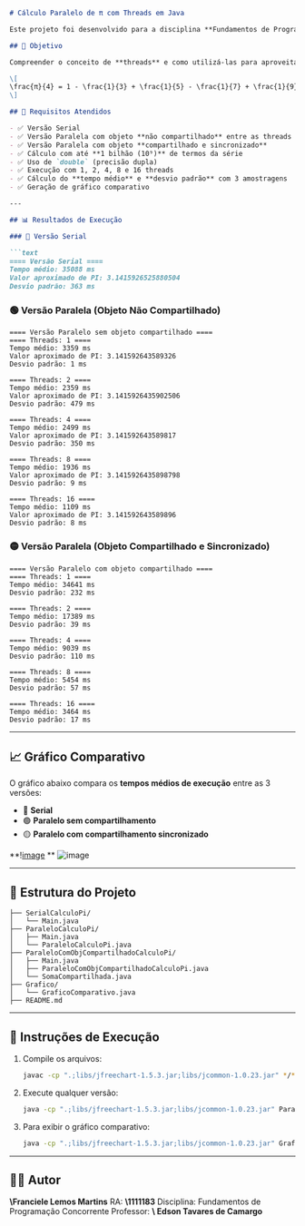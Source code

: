 ````markdown
# Cálculo Paralelo de π com Threads em Java

Este projeto foi desenvolvido para a disciplina **Fundamentos de Programação Concorrente** da UTFPR - Campus Toledo, como parte da **1ª Avaliação**.

## 🧠 Objetivo

Compreender o conceito de **threads** e como utilizá-las para aproveitar melhor os recursos de processamento modernos. O programa implementa três versões distintas para calcular o valor de π usando a **série de Leibniz-Grégory**:

\[
\frac{π}{4} = 1 - \frac{1}{3} + \frac{1}{5} - \frac{1}{7} + \frac{1}{9} - ...
\]

## 📌 Requisitos Atendidos

- ✅ Versão Serial
- ✅ Versão Paralela com objeto **não compartilhado** entre as threads
- ✅ Versão Paralela com objeto **compartilhado e sincronizado**
- ✅ Cálculo com até **1 bilhão (10⁹)** de termos da série
- ✅ Uso de `double` (precisão dupla)
- ✅ Execução com 1, 2, 4, 8 e 16 threads
- ✅ Cálculo do **tempo médio** e **desvio padrão** com 3 amostragens
- ✅ Geração de gráfico comparativo

---

## 📊 Resultados de Execução

### 🔵 Versão Serial

```text
==== Versão Serial ====
Tempo médio: 35088 ms
Valor aproximado de PI: 3.1415926525880504
Desvio padrão: 363 ms
````

### 🟢 Versão Paralela (Objeto Não Compartilhado)

```text
==== Versão Paralelo sem objeto compartilhado ====
==== Threads: 1 ====
Tempo médio: 3359 ms
Valor aproximado de PI: 3.141592643589326
Desvio padrão: 1 ms

==== Threads: 2 ====
Tempo médio: 2359 ms
Valor aproximado de PI: 3.1415926435902506
Desvio padrão: 479 ms

==== Threads: 4 ====
Tempo médio: 2499 ms
Valor aproximado de PI: 3.141592643589817
Desvio padrão: 350 ms

==== Threads: 8 ====
Tempo médio: 1936 ms
Valor aproximado de PI: 3.1415926435898798
Desvio padrão: 9 ms

==== Threads: 16 ====
Tempo médio: 1109 ms
Valor aproximado de PI: 3.141592643589896
Desvio padrão: 8 ms
```

### 🟡 Versão Paralela (Objeto Compartilhado e Sincronizado)

```text
==== Versão Paralelo com objeto compartilhado ====
==== Threads: 1 ====
Tempo médio: 34641 ms
Desvio padrão: 232 ms

==== Threads: 2 ====
Tempo médio: 17389 ms
Desvio padrão: 39 ms

==== Threads: 4 ====
Tempo médio: 9039 ms
Desvio padrão: 110 ms

==== Threads: 8 ====
Tempo médio: 5454 ms
Desvio padrão: 57 ms

==== Threads: 16 ====
Tempo médio: 3464 ms
Desvio padrão: 17 ms
```

---

## 📈 Gráfico Comparativo

O gráfico abaixo compara os **tempos médios de execução** entre as 3 versões:

* 📘 **Serial**
* 🟢 **Paralelo sem compartilhamento**
* 🟡 **Paralelo com compartilhamento sincronizado**

**\![image](https://github.com/user-attachments/assets/355a5ba6-205e-42f9-9d61-344ae1c36b03)
**
![image](https://github.com/user-attachments/assets/ed57aa6d-48c2-4c9c-bc93-47d0c08edab0)

---

## 📂 Estrutura do Projeto

```
├── SerialCalculoPi/
│   └── Main.java
├── ParaleloCalculoPi/
│   ├── Main.java
│   └── ParaleloCalculoPi.java
├── ParaleloComObjCompartilhadoCalculoPi/
│   ├── Main.java
│   ├── ParaleloComObjCompartilhadoCalculoPi.java
│   └── SomaCompartilhada.java
├── Grafico/
│   └── GraficoComparativo.java
├── README.md
```

---

## 📝 Instruções de Execução

1. Compile os arquivos:

   ```bash
   javac -cp ".;libs/jfreechart-1.5.3.jar;libs/jcommon-1.0.23.jar" */*.java
   ```

2. Execute qualquer versão:

   ```bash
   java -cp ".;libs/jfreechart-1.5.3.jar;libs/jcommon-1.0.23.jar" ParaleloCalculoPi.Main
   ```

3. Para exibir o gráfico comparativo:

   ```bash
   java -cp ".;libs/jfreechart-1.5.3.jar;libs/jcommon-1.0.23.jar" Grafico.ComparadorPi
   ```

---

## 👨‍💻 Autor

**\Franciele Lemos Martins**
RA: **\1111183**
Disciplina: Fundamentos de Programação Concorrente
Professor: **\ Edson Tavares de Camargo**
